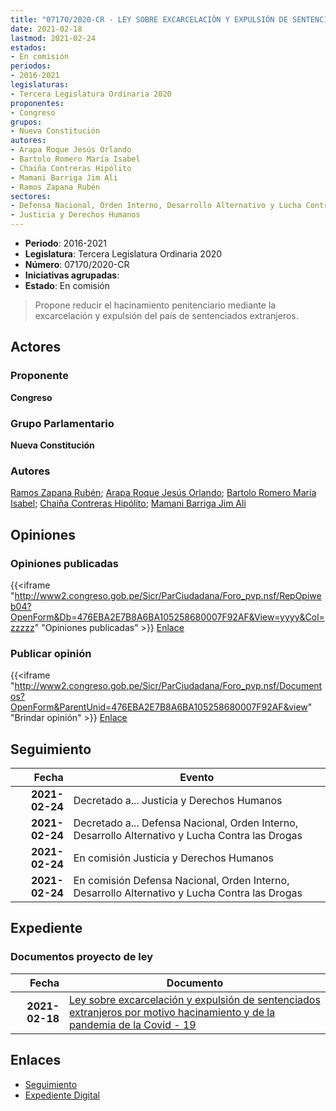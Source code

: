 ```yaml
---
title: "07170/2020-CR - LEY SOBRE EXCARCELACIÓN Y EXPULSIÓN DE SENTENCIADOS EXTRANJEROS POR MOTIVO HACINAMIENTO Y DE LA PANDEMIA DE LA COVID-19"
date: 2021-02-18
lastmod: 2021-02-24
estados:
- En comisión
periodos:
- 2016-2021
legislaturas:
- Tercera Legislatura Ordinaria 2020
proponentes:
- Congreso
grupos:
- Nueva Constitución
autores:
- Arapa Roque Jesús Orlando
- Bartolo Romero María Isabel
- Chaiña Contreras Hipólito
- Mamani Barriga Jim Ali
- Ramos Zapana Rubén
sectores:
- Defensa Nacional, Orden Interno, Desarrollo Alternativo y Lucha Contra las Drogas
- Justicia y Derechos Humanos
---
```

- **Periodo**: 2016-2021
- **Legislatura**: Tercera Legislatura Ordinaria 2020
- **Número**: 07170/2020-CR
- **Iniciativas agrupadas**: 
- **Estado**: En comisión

> Propone reducir el hacinamiento penitenciario mediante la excarcelación y expulsión del país de sentenciados extranjeros.


## Actores

### Proponente

**Congreso**

### Grupo Parlamentario

**Nueva Constitución**

### Autores

[Ramos Zapana Rubén](mailto:mailto:rramos@congreso.gob.pe); [Arapa Roque Jesús Orlando](mailto:mailto:jarapa@congreso.gob.pe); [Bartolo Romero María Isabel](mailto:mailto:mbartolo@congreso.gob.pe); [Chaiña Contreras Hipólito](mailto:mailto:hchaina@congreso.gob.pe); [Mamani Barriga Jim Ali](mailto:mailto:jmamani@congreso.gob.pe)

## Opiniones

### Opiniones publicadas

{{<iframe "http://www2.congreso.gob.pe/Sicr/ParCiudadana/Foro_pvp.nsf/RepOpiweb04?OpenForm&Db=476EBA2E7B8A6BA105258680007F92AF&View=yyyy&Col=zzzzz" "Opiniones publicadas" >}}
[Enlace](http://www2.congreso.gob.pe/Sicr/ParCiudadana/Foro_pvp.nsf/RepOpiweb04?OpenForm&Db=476EBA2E7B8A6BA105258680007F92AF&View=yyyy&Col=zzzzz)

### Publicar opinión

{{<iframe "http://www2.congreso.gob.pe/Sicr/ParCiudadana/Foro_pvp.nsf/Documentos?OpenForm&ParentUnid=476EBA2E7B8A6BA105258680007F92AF&view" "Brindar opinión" >}}
[Enlace](http://www2.congreso.gob.pe/Sicr/ParCiudadana/Foro_pvp.nsf/Documentos?OpenForm&ParentUnid=476EBA2E7B8A6BA105258680007F92AF&view)


## Seguimiento

| Fecha | Evento |
|------:|--------|
| **2021-02-24** | Decretado a... Justicia y Derechos Humanos |
| **2021-02-24** | Decretado a... Defensa Nacional, Orden Interno, Desarrollo Alternativo y Lucha Contra las Drogas |
| **2021-02-24** | En comisión Justicia y Derechos Humanos |
| **2021-02-24** | En comisión Defensa Nacional, Orden Interno, Desarrollo Alternativo y Lucha Contra las Drogas |

## Expediente

### Documentos proyecto de ley

| Fecha | Documento |
|------:|-----------|
| **2021-02-18** | [Ley sobre excarcelación y expulsión de sentenciados extranjeros por motivo hacinamiento y de la pandemia de la Covid - 19](http://www.leyes.congreso.gob.pe/Documentos/2016_2021/Proyectos_de_Ley_y_de_Resoluciones_Legislativas/PL07170-20210218.pdf) |

## Enlaces

- [Seguimiento](http://www2.congreso.gob.pe/Sicr/TraDocEstProc/CLProLey2016.nsf/f7fff46988ca05b1052578e100829cc7/c14d678cea45b54a0525868000805a15?OpenDocument)
- [Expediente Digital](http://www2.congreso.gob.pe/Sicr/TraDocEstProc/Expvirt_2011.nsf/visbusqptramdoc1621/07170?opendocument)

